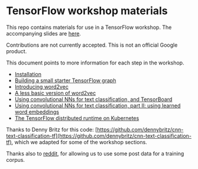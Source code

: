 
# TensorFlow workshop materials

This repo contains materials for use in a TensorFlow workshop.
The accompanying slides are [here](xxx).

Contributions are not currently accepted.  This is not an official Google product.

This document points to more information for each step in the workshop.

- [Installation](INSTALL.md)
- [Building a small starter TensorFlow graph](workshop_sections/starter_tf_graph/README.md)
- [Introducing word2vec](workshop_sections/intro_word2vec/README.md)
- [A less basic version of word2vec](workshop_sections/word2vec_optimized/README.md)
- [Using convolutional NNs for text classification, and TensorBoard](workshop_sections/cnn_text_classification/README.md#using-convolutional-nns-for-text-classification-and-tensorboard)
- [Using convolutional NNs for text classification, part II: using learned word embeddings](workshop_sections/cnn_text_classification/README.md#using-convolutional-nns-for-text-classification-part-ii-using-learned-word-embeddings)
- [The TensorFlow distributed runtime on Kubernetes](workshop_sections/tensorkubes/README.md)

Thanks to Denny Britz for this code: [https://github.com/dennybritz/cnn-text-classification-tf](https://github.com/dennybritz/cnn-text-classification-tf), which we adapted for some of the workshop sections.

Thanks also to [reddit](https://www.reddit.com/), for allowing us to use some post data for a training corpus.
